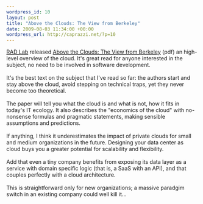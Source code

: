 ```yaml
--- 
wordpress_id: 10
layout: post
title: "Above the Clouds: The View from Berkeley"
date: 2009-08-03 11:34:00 +00:00
wordpress_url: http://caprazzi.net/?p=10
---
```

[RAD Lab](http://radlab.cs.berkeley.edu/) released [Above the Clouds: The View from Berkeley](http://d1smfj0g31qzek.cloudfront.net/abovetheclouds.pdf) (pdf) an high-level overview of the cloud. It's great read for anyone interested in the subject, no need to be involved in software development.<br /><br />It's the best text on the subject that I've read so far: the authors start and stay above the cloud,  avoid stepping on technical traps, yet they never become too theoretical.<br /><br />The paper will tell you what the cloud is and what is not, how it fits in today's IT ecology. It also describes the "economics of the cloud" with no-nonsense formulas and pragmatic statements, making sensible assumptions and predictions.<br /><br />If anything, I think it underestimates the impact of private clouds for small and medium organizations in the future. Designing your data center as cloud buys you a greater potential for scalability and flexibility.<br /><br />Add that even a tiny company benefits from exposing its data layer as a service with domain specific logic (that is, a SaaS with an API), and that couples perfectly with a cloud architecture.<br /><br />This is straightforward only for new organizations; a massive paradgim switch in an existing company could well kill it...
